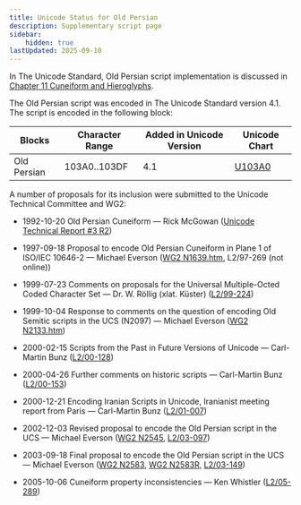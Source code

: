 ```yaml
---
title: Unicode Status for Old Persian
description: Supplementary script page
sidebar:
    hidden: true
lastUpdated: 2025-09-10
---
```


In The Unicode Standard, Old Persian script implementation is discussed in [Chapter 11 Cuneiform and Hieroglyphs](https://www.unicode.org/versions/latest/core-spec/chapter-11/#G26474).

[comment]: # (end of intro)

[comment]: # (start of blocks)

The Old Persian script was encoded in The Unicode Standard version 4.1. The script is encoded in the following block:

| Blocks  |  Character Range  |  Added in Unicode Version  |  Unicode Chart  |
| ------- | ----------------- | -------------------------- | --------------- |
| Old Persian  |  103A0..103DF  |  4.1  |  [U103A0](http://www.unicode.org/charts/PDF/U103A0.pdf)  |

[comment]: # (end of blocks)

[comment]: # (start of chars)



[comment]: # (end of chars)

[comment]: # (start of rest)

A number of proposals for its inclusion were submitted to the Unicode Technical Committee and WG2:

- 1992-10-20 Old Persian Cuneiform — Rick McGowan ([Unicode Technical Report #3 R2](http://www.unicode.org/reports/tr3-2/))      

- 1997-09-18 Proposal to encode Old Persian Cuneiform in Plane 1 of ISO/IEC 10646-2 — Michael Everson ([WG2 N1639.htm](https://titus.fkidg1.uni-frankfurt.de/unicode/iranian/oldpersprop.htm), L2/97-269 (not online))

- 1999-07-23 Comments on proposals for the Universal Multiple-Octed Coded Character Set — Dr. W. Röllig (xlat. Küster) ([L2/99-224](http://www.unicode.org/cgi-bin/GetMatchingDocs.pl?L2/99-224))

- 1999-10-04 Response to comments on the question of encoding Old Semitic scripts in the UCS (N2097) — Michael Everson ([WG2 N2133.htm](https://www.unicode.org/wg2/docs/n2133.htm))

- 2000-02-15 Scripts from the Past in Future Versions of Unicode — Carl-Martin Bunz ([L2/00-128](http://www.unicode.org/cgi-bin/GetMatchingDocs.pl?L2/00-128))

- 2000-04-26 Further comments on historic scripts — Carl-Martin Bunz ([L2/00-153](http://www.unicode.org/cgi-bin/GetMatchingDocs.pl?L2/00-153))

- 2000-12-21 Encoding Iranian Scripts in Unicode, Iranianist meeting report from Paris — Carl-Martin Bunz ([L2/01-007](http://www.unicode.org/cgi-bin/GetMatchingDocs.pl?L2/01-007))

- 2002-12-03 Revised proposal to encode the Old Persian script in the UCS — Michael Everson ([WG2 N2545](https://www.unicode.org/wg2/docs/n2545.pdf), [L2/03-097](http://www.unicode.org/cgi-bin/GetMatchingDocs.pl?L2/03-097))

- 2003-09-18 Final proposal to encode the Old Persian script in the UCS — Michael Everson ([WG2 N2583](https://www.unicode.org/wg2/docs/n2583.pdf), [WG2 N2583R](https://www.unicode.org/wg2/docs/n2583r.pdf), [L2/03-149](http://www.unicode.org/cgi-bin/GetMatchingDocs.pl?L2/03-149))

- 2005-10-06 Cuneiform property inconsistencies — Ken Whistler ([L2/05-289](http://www.unicode.org/cgi-bin/GetMatchingDocs.pl?L2/05-289))
